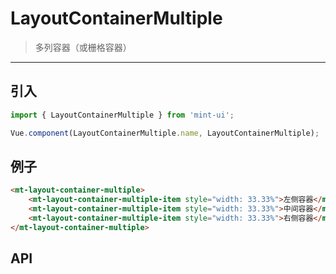 # LayoutContainerMultiple

> 多列容器（或栅格容器）

------------

## 引入

```javascript
import { LayoutContainerMultiple } from 'mint-ui';

Vue.component(LayoutContainerMultiple.name, LayoutContainerMultiple);
```

## 例子


```html
<mt-layout-container-multiple>
    <mt-layout-container-multiple-item style="width: 33.33%">左侧容器</mt-layout-container-multiple-item>
    <mt-layout-container-multiple-item style="width: 33.33%">中间容器</mt-layout-container-multiple-item>
    <mt-layout-container-multiple-item style="width: 33.33%">右侧容器</mt-layout-container-multiple-item>
</mt-layout-container-multiple>
```


## API



